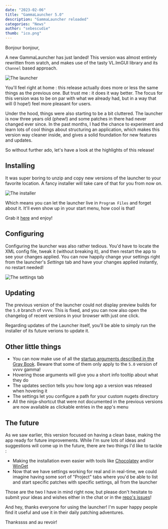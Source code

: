 ```yaml
---
date: "2023-02-06"
title: "GammaLauncher 5.0"
description: "GammaLauncher reloaded"
categories: "News"
author: "sebescudie"
thumb: "ico.png"
---
```


Bonjour bonjour,

A new GammaLauncher has just landed! This version was almost entirely rewritten from sratch, and makes use of the tasty VL.ImGUI library and its `Channel` based approach.

![The launcher](launcher.png)

You'll feel right at home : this release actually does more or less the same things as the previous one. But trust me : it does it way better. The focus for this version was to be on par with what we already had, but in a way that will (I hope!) feel more pleasant for users.

Under the hood, things were also starting to be a bit cluttered. The launcher is now three years old (phew!) and some patches in there had never changed ever since. In the past months, I had the chance to experiment and learn lots of cool things about structuring an application, which makes this version way cleaner inside, and gives a solid foundation for new features and updates.

So without further ado, let's have a look at the highlights of this release!

## Installing

It was super boring to unzip and copy new versions of the launcher to your favorite location. A fancy installer will take care of that for you from now on.

![The installer](installer.png)

Which means you can let the launcher live in `Program Files` and forget about it. It'll even show up in your start menu, how cool is that!

Grab it [here](https://github.com/sebescudie/GammaLauncher/releases/tag/5.0.0) and enjoy!

## Configuring

Configuring the launcher was also rather tedious. You'd have to locate the XML config file, tweak it (without breaking it), and then restart the app to see your changes applied. You can now happily change your settings right from the launcher's _Settings_ tab and have your changes applied instantly, no restart needed!

![The settings tab](settings.png)

## Updating

The previous version of the launcher could not display preview builds for the `5.0` branch of vvvv. This is fixed, and you can now also open the changelog of recent versions in your browser with just one click.

Regarding updates of the Launcher itself, you'll be able to simply run the installer of its future verions to update it.

## Other little things

- You can now make use of all the [startup arguments described in the Gray Book](https://thegraybook.vvvv.org/reference/hde/commandline-arguments.html#commandline-arguments). Beware that some of them only apply to the `5.0` version of vvvv gamma!
- Hovering those arguments will give you a short info tooltip about what they do
- The updates section tells you how long ago a version was released when hovering it
- The settings let you configure a path for your custom nugets directory
- All the ninja-shortcut that were not documented in the previous versions are now available as clickable entries in the app's menu

## The future

As we saw earlier, this version focused on having a clean base, making the app ready for future improvements. While I'm sure lots of ideas and suggestions will come up in the future, there are two things I'd like to tackle :

- Making the installation even easier with tools like [Chocolatey](https://chocolatey.org/) and/or [WinGet](https://github.com/microsoft/winget-cli)
- Now that we have settings working for real and in real-time, we could imagine having some sort of "Project" tabs where you'd be able to list and start specific patches with specific settings, all from the launcher

Those are the two I have in mind right now, but please don't hesitate to submit your ideas and wishes either in the chat or in the [repo's issues](https://github.com/sebescudie/GammaLauncher/issues)!

And hey, thanks everyone for using the launcher! I'm super happy people find it useful and use it in their daily patching adventures.

Thankssss and au revoir!
